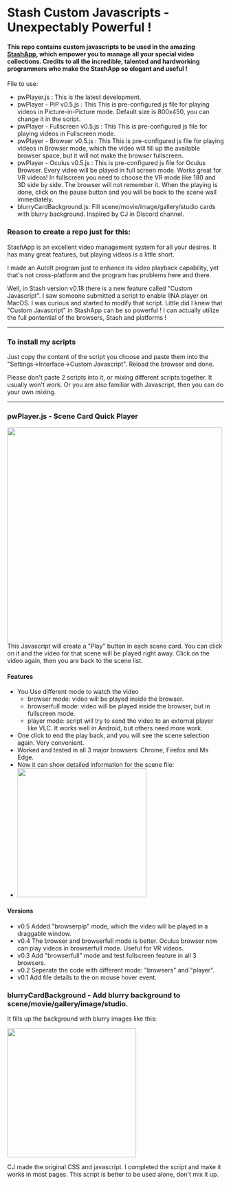 # Stash Custom Javascripts - Unexpectably Powerful !
<p>
 
#### This repo contains custom javascripts to be used in the amazing [StashApp](https://github.com/stashapp/stash), which empower you to manage all your special video collections. Credits to all the incredible, talented and hardworking programmers who make the StashApp so elegant and useful !
 
File to use:
* pwPlayer.js : This is the latest development.
* pwPlayer - PiP v0.5.js : This This is pre-configured js file for playing videos in Picture-in-Picture mode. Default size is 800x450, you can change it in the script.
* pwPlayer - Fullscreen v0.5.js : This This is pre-configured js file for playing videos in Fullscreen mode.
* pwPlayer - Browser v0.5.js : This This is pre-configured js file for playing videos in Browser mode, which the video will fill up the available browser space, but it will not make the browser fullscreen.
* pwPlayer - Oculus v0.5.js : This is pre-configured js file for Oculus Browser. Every video will be played in full screen mode. Works great for VR videos! In fullscreen you need to choose the VR mode like 180 and 3D side by side. The browser will not remember it. When the playing is done, click on the pause button and you will be back to the scene wall immediately.
* blurryCardBackground.js: Fill scene/movie/image/gallery/studio cards with blurry background. Inspired by CJ in Discord channel.

### Reason to create a repo just for this:
 
StashApp is an excellent video management system for all your desires. It has many great features, but playing videos is a little short.<p>
I made an AutoIt program just to enhance its video playback capability, yet that's not cross-platform and the program has problems here and there.<p>
Well, in Stash version v0.18 there is a new feature called "Custom Javascript". I saw someone submitted a script to enable IINA player on MacOS. I was curious and started to modify that script. Little did I knew that "Custom Javascript" in StashApp can be so powerful ! I can actually utilize the full pontential of the browsers, Stash and platforms !<p>

-----

### To install my scripts
Just copy the content of the script you choose and paste them into the "Settings->Interface->Custom Javascript". Reload the browser and done.<p>
Please don't paste 2 scripts into it, or mixing different scripts together. It usually won't work. Or you are also familiar with Javascript, then you can do your own mixing.

-----

### pwPlayer.js - Scene Card Quick Player
 <img src="https://user-images.githubusercontent.com/22040708/211264163-5f25f566-8217-4334-9df6-ca742a5e92c5.png" width=500 /> <br>
This Javascript will create a "Play" button in each scene card. You can click on it and the video for that scene will be played right away. Click on the video again, then you are back to the scene list.
#### Features
* You Use different mode to watch the video
  - browser mode: video will be played inside the browser.
  - browserfull mode: video will be played inside the browser, but in fullscreen mode.
  - player mode: script will try to send the video to an external player like VLC. It works well in Android, but others need more work.
* One click to end the play back, and you will see the scene selection again. Very convenient.
* Worked and tested in all 3 major browsers: Chrome, Firefox and Ms Edge.
* Now it can show detailed information for the scene file:
* <img src="https://user-images.githubusercontent.com/22040708/211918593-b30a6f0f-bf06-44b3-96dc-d5bf6599bce2.png" width=300 />
#### Versions
 - v0.5 Added "browserpip" mode, which the video will be played in a draggable window.
 - v0.4 The browser and browserfull mode is better. Oculus browser now can play videos in browserfull mode. Useful for VR videos.
 - v0.3 Add "browserfull" mode and test fullscreen feature in all 3 browsers.
 - v0.2 Seperate the code with different mode: "browsers" and "player".
 - v0.1 Add file details to the on mouse hover event.

### blurryCardBackground - Add blurry background to scene/movie/gallery/image/studio.
It fills up the background with blurry images like this:<p>
<img src="https://i.ytimg.com/vi/yCOrqUA0ws4/maxresdefault.jpg" width=300 /><p>
CJ made the original CSS and javascript. I completed the script and make it works in most pages.
This script is better to be used alone, don't mix it up.


